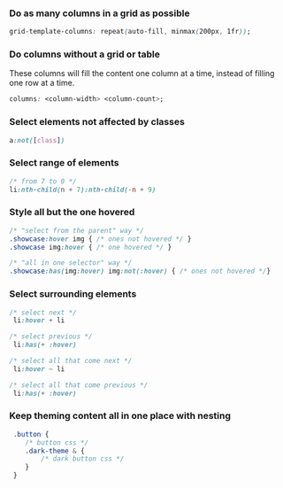 ### Do as many columns in a grid as possible

```css
grid-template-columns: repeat(auto-fill, minmax(200px, 1fr));
```

### Do columns without a grid or table
These columns will fill the content one column at a time, instead of filling one row at a time.

```css
columns: <column-width> <column-count>;
```

### Select elements not affected by classes

```css
a:not([class])
```

### Select range of elements
```css
/* from 7 to 0 */
li:nth-child(n + 7):nth-child(-n + 9)
```

### Style all but the one hovered
```css
/* "select from the parent" way */
.showcase:hover img { /* ones not hovered */ }
.showcase img:hover { /* one hovered */ }

/* "all in one selector" way */
.showcase:has(img:hover) img:not(:hover) { /* ones not hovered */}
```

### Select surrounding elements 
```css
/* select next */
 li:hover + li

/* select previous */
 li:has(+ :hover)

/* select all that come next */
 li:hover ~ li

/* select all that come previous */
 li:has(+ :hover)
```

### Keep theming content all in one place with nesting
```css
 .button {
    /* button css */
    .dark-theme & {
        /* dark button css */
    }
 }
```